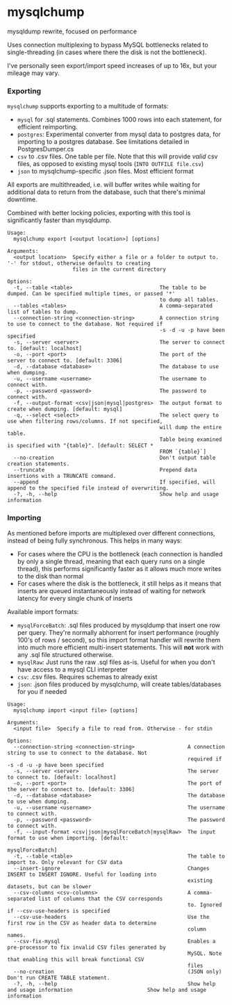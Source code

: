 # mysqlchump
mysqldump rewrite, focused on performance

Uses connection multiplexing to bypass MySQL bottlenecks related to single-threading (in cases where there the disk is not the bottleneck).

I've personally seen export/import speed increases of up to 16x, but your mileage may vary.

### Exporting

`mysqlchump` supports exporting to a multitude of formats:
- `mysql` for .sql statements. Combines 1000 rows into each statement, for efficient reimporting.
- `postgres`: Experimental converter from mysql data to postgres data, for importing to a postgres database. See limitations detailed in PostgresDumper.cs
- `csv` to .csv files. One table per file. Note that this will provide *valid* csv files, as opposed to existing mysql tools (`INTO OUTFILE file.csv`)
- `json` to mysqlchump-specific .json files. Most efficient format

All exports are multithreaded, i.e. will buffer writes while waiting for additional data to return from the database, such that there's minimal downtime.

Combined with better locking policies, exporting with this tool is significantly faster than mysqldump.

```
Usage:
  mysqlchump export [<output location>] [options]

Arguments:
  <output location>  Specify either a file or a folder to output to. '-' for stdout, otherwise defaults to creating
                     files in the current directory

Options:
  -t, --table <table>                            The table to be dumped. Can be specified multiple times, or passed '*'
                                                 to dump all tables.
  --tables <tables>                              A comma-separated list of tables to dump.
  --connection-string <connection-string>        A connection string to use to connect to the database. Not required if
                                                 -s -d -u -p have been specified
  -s, --server <server>                          The server to connect to. [default: localhost]
  -o, --port <port>                              The port of the server to connect to. [default: 3306]
  -d, --database <database>                      The database to use when dumping.
  -u, --username <username>                      The username to connect with.
  -p, --password <password>                      The password to connect with.
  -f, --output-format <csv|json|mysql|postgres>  The output format to create when dumping. [default: mysql]
  -q, --select <select>                          The select query to use when filtering rows/columns. If not specified,
                                                 will dump the entire table.
                                                 Table being examined is specified with "{table}". [default: SELECT *
                                                 FROM `{table}`]
  --no-creation                                  Don't output table creation statements.
  --truncate                                     Prepend data insertions with a TRUNCATE command.
  --append                                       If specified, will append to the specified file instead of overwriting.
  -?, -h, --help                                 Show help and usage information
```

### Importing

As mentioned before imports are multiplexed over different connections, instead of being fully synchronous. This helps in many ways:
- For cases where the CPU is the bottleneck (each connection is handled by only a single thread, meaning that each query runs on a single thread), this performs significantly faster as it allows much more writes to the disk than normal
- For cases where the disk is the bottleneck, it still helps as it means that inserts are queued instantaneously instead of waiting for network latency for every single chunk of inserts

Available import formats:
- `mysqlForceBatch`: .sql files produced by mysqldump that insert one row per query. They're normally abhorrent for insert performance (roughly 100's of rows / second), so this import format handler will rewrite them into much more efficient multi-insert statements. This will **not** work with any .sql file structured otherwise.
- `mysqlRaw`: Just runs the raw .sql files as-is. Useful for when you don't have access to a mysql CLI interpreter
- `csv`: .csv files. Requires schemas to already exist
- `json`: .json files produced by mysqlchump, will create tables/databases for you if needed

```
Usage:
  mysqlchump import <input file> [options]

Arguments:
  <input file>  Specify a file to read from. Otherwise - for stdin

Options:
  --connection-string <connection-string>                 A connection string to use to connect to the database. Not
                                                          required if -s -d -u -p have been specified
  -s, --server <server>                                   The server to connect to. [default: localhost]
  -o, --port <port>                                       The port of the server to connect to. [default: 3306]
  -d, --database <database>                               The database to use when dumping.
  -u, --username <username>                               The username to connect with.
  -p, --password <password>                               The password to connect with.
  -f, --input-format <csv|json|mysqlForceBatch|mysqlRaw>  The input format to use when importing. [default:
                                                          mysqlForceBatch]
  -t, --table <table>                                     The table to import to. Only relevant for CSV data
  --insert-ignore                                         Changes INSERT to INSERT IGNORE. Useful for loading into
                                                          existing datasets, but can be slower
  --csv-columns <csv-columns>                             A comma-separated list of columns that the CSV corresponds
                                                          to. Ignored if --csv-use-headers is specified
  --csv-use-headers                                       Use the first row in the CSV as header data to determine
                                                          column names.
  --csv-fix-mysql                                         Enables a pre-processor to fix invalid CSV files generated by
                                                          MySQL. Note that enabling this will break functional CSV
                                                          files
  --no-creation                                           (JSON only) Don't run CREATE TABLE statement.
  -?, -h, --help                                          Show help and usage information                        Show help and usage information
```
